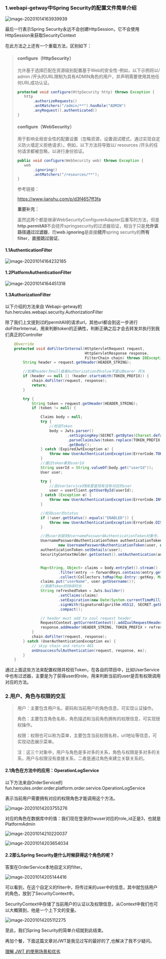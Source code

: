 ### 1.webapi-getway中Spring Security的配置文件简单介绍

![image-20201014163939939](https://i.loli.net/2020/10/14/sPyimrO56YX8Mtp.png)





最后一行表示Spring Security永远不会创建HttpSession，它不会使用HttpSession来获取SecurityContext

在此方法之上还有一个重载方法，区别如下：

>#### configure（HttpSecurity）
>
>允许基于选择匹配在资源级别配置基于Web的安全性-例如，以下示例将以/ admin /开头的URL限制为具有ADMIN角色的用户，并声明需要使用其他任何URL成功认证。
>
>```java
>protected void configure(HttpSecurity http) throws Exception {
>    http
>        .authorizeRequests()
>        .antMatchers("/admin/**").hasRole("ADMIN")
>        .anyRequest().authenticated()
>}
>```
>
>#### configure（WebSecurity）
>
>用于影响全局安全性的配置设置（忽略资源，设置调试模式，通过实现自定义防火墙定义拒绝请求）。例如，以下方法将导致以/ resources /开头的任何请求都被忽略，以进行身份验证。
>
>```java
>public void configure(WebSecurity web) throws Exception {
>    web
>        .ignoring()
>        .antMatchers("/resources/**");
>}
>```
>
>参考链接：
>
>https://www.jianshu.com/p/d3f4657ff3fa
>
>**重要补充：**
>
>虽然这两个都是继承WebSecurityConfigurerAdapter后重写的方法，但是**http.permitAll**不会绕开springsecurity的过滤器验证，相当于只是**允许该路径通过过滤器**，而**web.ignoring**是直接**绕开**spring security的**所有filter**，**直接跳过验证**。



#### 1.1AuthenticationFilter



![image-20201014164232185](https://i.loli.net/2020/10/14/1xQVKNuEcJhWpC3.png)

#### 1.2PlatformAuthenticationFilter

![image-20201014164451318](https://i.loli.net/2020/10/14/GHmvUgMLSXq5kOf.png)



#### 1.3AuthorizationFilter

以下介绍的方法来自 Webapi-getway的fun.hercules.webapi.security.AuthorizationFilter

除了我们上文提到过的permitAll的请求url，其他url都会到这一步进行doFilterInternal，用来判断token的正确性，判断正确之后才会去转发并执行到我们真正的Controller

```java
    @Override
    protected void doFilterInternal(HttpServletRequest request,
                                    HttpServletResponse response,
                                    FilterChain chain) throws IOException, ServletException {
        String header = request.getHeader(HEADER_STRING);

        //如果header为null或者Authorization的value不是以Bearer 开头
        if (header == null || !header.startsWith(TOKEN_PREFIX)) {
            chain.doFilter(request, response);
            return;
        }

        try {
            String token = request.getHeader(HEADER_STRING);
            if (token != null) {

                Claims body = null;
                try {
                    //校验Token
                    body = Jwts.parser()
                            .setSigningKey(SECRET.getBytes(Charset.defaultCharset()))
                            .parseClaimsJws(token.replace(TOKEN_PREFIX, ""))
                            .getBody();
                } catch (ExpiredJwtException e) {
                    throw new UserAuthenticationException(ErrorCode.TOKEN_EXPIRED);
                }
                //通过token拿到userId
                String userId = String.valueOf(body.get("userId"));
                User user;

                try {
                    //去UserService的DB里查找有没有对应的user
                    user = userClient.getUserById(userId);
                } catch (Exception e) {
                    throw new UserAuthenticationException(ErrorCode.INVALID_USER);
                }

                //校验user的status
                if (!user.getStatus().equals("ENABLED")) {
                    throw new UserAuthenticationException(ErrorCode.DISABLED_STATUS);
                }

                //把user封装到UsernamePasswordAuthenticationToken对象中，再赋给authentication
                UsernamePasswordAuthenticationToken authenticationToken =
                        new UsernamePasswordAuthenticationToken(user, null, new ArrayList<>());
                authenticationToken.setDetails(user);
                SecurityContextHolder.getContext().setAuthentication(authenticationToken);


                Map<String, Object> claims = body.entrySet().stream()
                        .filter(entry -> forwardKeys.contains(entry.getKey()))
                        .collect(Collectors.toMap(Map.Entry::getKey, Map.Entry::getValue));
                claims.put("userName", user.getUsername());
                //刷新Token的持续时长
                String refreshedToken = Jwts.builder()
                        .setClaims(claims)
                        .setExpiration(new Date(System.currentTimeMillis() + EXPIRATION_TIME))
                        .signWith(SignatureAlgorithm.HS512, SECRET.getBytes(Charset.defaultCharset()))
                        .compact();

                // header must add to zuul request header
                RequestContext.getCurrentContext().addZuulRequestHeader(HEADER_STRING, TOKEN_PREFIX + refreshedToken);
                response.addHeader(HEADER_STRING, TOKEN_PREFIX + refreshedToken);
            }
            chain.doFilter(request, response);
        } catch (UserAuthenticationException ex) {
            // skip chain and return 401
            onUnsuccessfulAuthentication(request, response, ex);
        }
    }
```

通过上面这些方法来配置权限并校验Token，在各自的项目中，比如UserService中也有过滤器，主要是为了获得user的role，用来判断当前的user是否有权限调用对应的方法。

### 2.用户、角色与权限的交互



> 用户：主要包含用户名，密码和当前用户的角色信息，可实现认证操作。
>
> 角色：主要包含角色名称，角色描述和当前角色拥有的权限信息，可实现授权操作。
>
> 权限：权限也可以称为菜单，主要包含当前权限名称，url地址等信息，可实现动态展示菜单。
>
> 注：这三个对象中，用户与角色是多对多的关系，角色与权限是多对多的关系，用户与权限没有直接关系，二者是通过角色来建立关联关系的。

#### 2.1角色在方法中的应用：OperationLogService

以下方法来自OrderService的 fun.hercules.order.order.platform.order.service.OperationLogService

表示当前用户需要拥有对应的权限角色才能调用这个方法。

![image-20201014203755276](https://i.loli.net/2020/10/14/i7bKCS9zjM6oOcy.png)

对应的角色在数据库中的值：我们现在登录的twuser对应的role_id正是3，也就是PlatformAdmin

![image-20201014210220037](https://i.loli.net/2020/10/14/scpLnKYv4WrkXDd.png)

![image-20201014203654034](https://i.loli.net/2020/10/14/styrHEBJFacXfl5.png)



#### 2.2那么Spring Security是什么时候获得这个角色的呢？

答案在OrderService本地自定义的filter。

![image-20201014205144416](https://i.loli.net/2020/10/14/JIzKyuAehYRLdGZ.png)

可以看到，在这个自定义的filter中，将传过来的user中的信息，其中就包括用户的角色，放到了SecurityContext中。

SecurityContext中存储了当前用户的认证以及权限信息，从Context中我们也可以大概猜到，他是一个上下文的变量。

![image-20201014205112275](E:%5CMD%E6%96%87%E4%BB%B6%E4%BF%9D%E5%AD%98%E7%9A%84%E5%9B%BE%5Cimage-20201014205112275.png)

至此，我们Spring Security的简单介绍就到此结束。



再加个餐，下面这篇文章对JWT是我见过写的最好的了,也解决了我不少疑问。

[理解 JWT 的使用场景和优劣](https://www.cnkirito.moe/jwt-learn-3/)